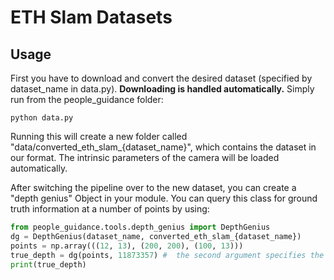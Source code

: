 # ETH Slam Datasets
## Usage
First you have to download and convert the desired dataset (specified by dataset_name in data.py). 
**Downloading is handled automatically.** Simply run from the people_guidance folder:
```shell
python data.py 
```
Running this will create a new folder called "data/converted_eth_slam_{dataset_name}", which contains the dataset in our format.
The intrinsic parameters of the camera will be loaded automatically.

After switching the pipeline over to the new dataset, you can create a "depth genius" Object in your module. 
You can query this class for ground truth information at a number of points by using:
```python
from people_guidance.tools.depth_genius import DepthGenius
dg = DepthGenius(dataset_name, converted_eth_slam_{dataset_name})
points = np.array(((12, 13), (200, 200), (100, 13)))
true_depth = dg(points, 11873357) #  the second argument specifies the timestamp
print(true_depth)
```
